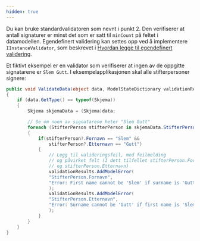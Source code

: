 ```yaml
---
hidden: true
---
```


Du kan bruke standardvalidatoren som nevnt i punkt 2. Den verifiserer at antall signaturer er minst det som er satt til
`minCount` på feltet i datamodellen. Egendefinert validering kan settes opp ved å implementere `IInstanceValidator`, som
beskrevet i [Hvordan legge til egendefinert validering](https://docs.altinn.studio/altinn-studio/reference/logic/validation/#server-side-validation).

Et fiktivt eksempel er en validator som verifiserer at ingen av de oppgitte signatarene er `Slem Gutt`. I eksempelapplikasjonen
skal alle stifterpersoner signere:

```csharp
public void ValidateData(object data, ModelStateDictionary validationResults)
{
    if (data.GetType() == typeof(Skjema))
    {
        Skjema skjemaData = (Skjema)data;

        // Se om noen av signatarene heter "Slem Gutt"
        foreach (StifterPerson stifterPerson in skjemaData.StifterPerson)
        {
            if(stifterPerson?.Fornavn == "Slem" && 
                stifterPerson?.Etternavn == "Gutt")
            {
                // Legg til valideringsfeil, med feilmelding
                // og påvirket felt (I dett tilfellet stifterPerson.Fornavn
                // og stifterPerson.Etternavn)
                validationResults.AddModelError(
                "StifterPerson.Fornavn",
                "Error: First name cannot be 'Slem' if surname is 'Gutt'."
                );
                validationResults.AddModelError(
                "StifterPerson.Etternavn",
                "Error: Surname cannot be 'Gutt' if first name is 'Slem'."
                );
            }
        }
    }
}
```
